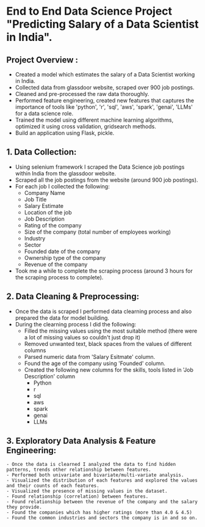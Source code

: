 # End to End Data Science Project "Predicting Salary of a Data Scientist in India". 
## Project Overview :
   - Created a model which estimates the salary of a Data Scientist working in India.
   - Collected data from glassdoor website, scraped over 900 job postings.
   - Cleaned and pre-processed the raw data thoroughly. 
   - Performed feature engineering, created new features that captures the importance of tools like 'python', 'r', 'sql', 'aws', 'spark', 'genai', 'LLMs' for a data science role.
   - Trained the model using different machine learning algorithms, optimized it using cross validation, gridsearch methods.
   - Build an application using Flask, pickle.


## 1. Data Collection:
   - Using selenium framework I scraped the Data Science job postings within India from the glassdoor website. 
   - Scraped all the job postings from the website (around 900 job postings).
   - For each job I collected the following:
       * Company Name
       * Job Title
       * Salary Estimate 
       * Location of the job
       * Job Description
       * Rating of the company
       * Size of the company (total number of employees working)
       * Industry
       * Sector
       * Founded date of the company
       * Ownership type of the company
       * Revenue of the company
   - Took me a while to complete the scraping process (around 3 hours for the scraping process to complete).


## 2. Data Cleaning & Preprocessing: 
   - Once the data is scraped I performed data clearning process and also prepared the data for model building.
   - During the clearning process I did the following:
        * Filled the missing values using the most suitable method (there were a lot of missing values so couldn't just drop it)
        * Removed unwanted text, black spaces from the values of different columns
        * Parsed numeric data from 'Salary Esitmate' column.
        * Found the age of the company using 'Founded' column.
        * Created the following new columns for the skills, tools listed in 'Job Description' column 
             * Python
             * r
             * sql
             * aws
             * spark
             * genai
             * LLMs

 ## 3. Exploratory Data Analysis & Feature Engineering:
    - Once the data is clearned I analyzed the data to find hidden patterns, trends other relationship between features.
    - Performed both univariate and bivariate/multi-variate analysis.
    - Visualized the distribution of each features and explored the values and their counts of each features.
    - Visualized the presence of missing values in the dataset.
    - Found relationship (correlation) between features.
    - Found relationship between the revenue of the company and the salary they provide.
    - Found the companies which has higher ratings (more than 4.0 & 4.5)
    - Found the common industries and sectors the company is in and so on.
          
<imgs src = "https://github.com/Dhanush-Raj1/Data-Science-Salary-Project/blob/main/eda_images/correlation.png" width = "400" height = "400"/>  

<imgs src = "https://github.com/Dhanush-Raj1/Data-Science-Salary-Project/blob/main/eda_images/founded_date.png" width = "400" height = "400"/>   

<imgs src = "https://github.com/Dhanush-Raj1/Data-Science-Salary-Project/blob/main/eda_images/location.png" width = "400" height = "400"/>  

<imgs src = "https://github.com/Dhanush-Raj1/Data-Science-Salary-Project/blob/main/eda_images/missing_values.png" width = "400" height = "400"/>  

<imgs src = "https://github.com/Dhanush-Raj1/Data-Science-Salary-Project/blob/main/eda_images/word_cloud.png" width = "100" height = "100"/>  

        

        
